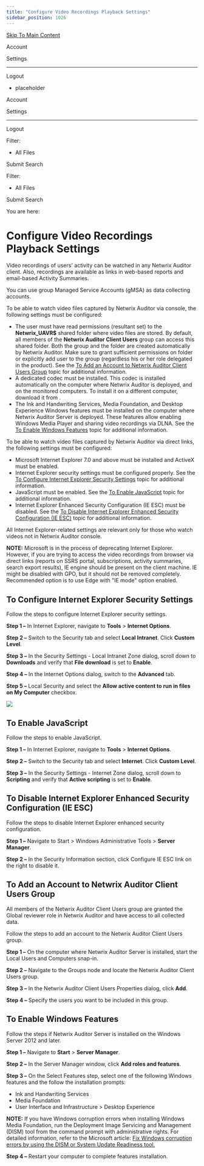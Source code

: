 ```yaml
---
title: "Configure Video Recordings Playback Settings"
sidebar_position: 1026
---
```


[Skip To Main Content](#)

Account

Settings

---

Logout

* placeholder

Account

Settings

---

Logout

Filter: 

* All Files

Submit Search

Filter: 

* All Files

Submit Search

You are here:

# Configure Video Recordings Playback Settings

Video recordings of users' activity can be watched in any Netwrix Auditor client. Also, recordings are available as links in web-based reports and email-based Activity Summaries.

You can use group Managed Service Accounts (gMSA) as data collecting accounts.

To be able to watch video files captured by Netwrix Auditor via console, the following settings must be configured:

* The user must have read permissions (resultant set) to the **Netwrix_UAVR$** shared folder where video files are stored. By default, all members of the **Netwrix Auditor Client Users** group can access this shared folder. Both the group and the folder are created automatically by Netwrix Auditor. Make sure to grant sufficient permissions on folder or explicitly add user to the group (regardless his or her role delegated in the product). See the [To Add an Account to Netwrix Auditor Client Users Group](#NA_Client_Users_Group "To Add an Account to Netwrix Auditor Client Users Group") topic for additional information.
* A dedicated codec must be installed. This codec is installed automatically on the computer where Netwrix Auditor is deployed, and on the monitored computers. To install it on a different computer, download it from \.
* The Ink and Handwriting Services, Media Foundation, and Desktop Experience Windows features must be installed on the computer where Netwrix Auditor Server is deployed. These features allow enabling Windows Media Player and sharing video recordings via DLNA. See the [To Enable Windows Features](#win_features "To enable Windows features") topic for additional information.

To be able to watch video files captured by Netwrix Auditor via direct links, the following settings must be configured:

* Microsoft Internet Explorer 7.0 and above must be installed and ActiveX must be enabled.
* Internet Explorer security settings must be configured properly. See the [To Configure Internet Explorer Security Settings](#IE_security "To Configure Internet Explorer Security Settings") topic for additional information.
* JavaScript must be enabled. See the [To Enable JavaScript](#JS "To enable JavaScript") topic for additional information.
* Internet Explorer Enhanced Security Configuration (IE ESC) must be disabled. See the [To Disable Internet Explorer Enhanced Security Configuration (IE ESC)](#IE_ESC "To Disable Internet Explorer Enhanced Security Configuration (IE ESC)") topic for additional information.

All Internet Explorer-related settings are relevant only for those who watch videos not in Netwrix Auditor console.

**NOTE:** Microsoft is in the process of deprecating Internet Explorer. However, if you are trying to access the video recordings from browser via direct links (reports on SSRS portal, subscriptions, activity summaries, search export results), IE engine should be present on the client machine. IE might be disabled with GPO, but it should not be removed completely. Recommended option is to use Edge with "IE mode" option enabled.

## To Configure Internet Explorer Security Settings

Follow the steps to configure Internet Explorer security settings.

**Step 1 –** In Internet Explorer, navigate to **Tools** \> **Internet Options**.

**Step 2 –** Switch to the Security tab and select **Local Intranet**. Click **Custom Level**.

**Step 3 –** In the Security Settings - Local Intranet Zone dialog, scroll down to **Downloads** and verify that **File download** is set to **Enable**.

**Step 4 –** In the Internet Options dialog, switch to the **Advanced** tab.

**Step 5 –** Local Security and select the **Allow active content to run in files on My Computer** checkbox.

![](../static/img/Auditor/Images/Auditor/ManualConfig/ManualConfig_UAVR_IE2016.png)

## To Enable JavaScript

Follow the steps to enable JavaScript.

**Step 1 –** In Internet Explorer, navigate to **Tools** \> **Internet Options**.

**Step 2 –** Switch to the Security tab and select **Internet**. Click **Custom Level**.

**Step 3 –** In the Security Settings - Internet Zone dialog, scroll down to **Scripting** and verify that **Active scripting** is set to **Enable**.

## To Disable Internet Explorer Enhanced Security Configuration (IE ESC)

Follow the steps to disable Internet Explorer enhanced security configuration.

**Step 1 –** Navigate to Start \> Windows Administrative Tools \> **Server Manager**.

**Step 2 –** In the Security Information section, click Configure IE ESC link on the right to disable it.

## To Add an Account to Netwrix Auditor Client Users Group

All members of the Netwrix Auditor Client Users group are granted the Global reviewer role in Netwrix Auditor and have access to all collected data.

Follow the steps to add an account to the Netwrix Auditor Client Users group.

**Step 1 –** On the computer where Netwrix Auditor Server is installed, start the Local Users and Computers snap-in.

**Step 2 –** Navigate to the Groups node and locate the Netwrix Auditor Client Users group.

**Step 3 –** In the Netwrix Auditor Client Users Properties dialog, click **Add**.

**Step 4 –** Specify the users you want to be included in this group.

## To Enable Windows Features

Follow the steps if Netwrix Auditor Server is installed on the Windows Server 2012 and later.

**Step 1 –** Navigate to **Start** \> **Server Manager**.

**Step 2 –** In the Server Manager window, click **Add roles and features**.

**Step 3 –** On the Select Features step, select one of the following Windows features and the follow the installation prompts:

* Ink and Handwriting Services
* Media Foundation
* User Interface and Infrastructure \> Desktop Experience

**NOTE:** If you have Windows corruption errors when installing Windows Media Foundation, run the Deployment Image Servicing and Management (DISM) tool from the command prompt with administrative rights. For detailed information, refer to the Microsoft article: [Fix Windows corruption errors by using the DISM or System Update Readiness tool.](`https://support.microsoft.com/en-us/kb/947821`)

**Step 4 –** Restart your computer to complete features installation.